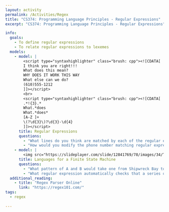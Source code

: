 ```yaml
---
layout: activity
permalink: /Activities/Regex
title: "CS374: Programming Language Principles - Regular Expressions"
excerpt: "CS374: Programming Language Principles - Regular Expressions"

info: 
  goals: 
    - To define regular expressions
    - To relate regular expressions to lexemes
  models:
    - model: |
        <script type="syntaxhighlighter" class="brush: cpp"><![CDATA[
        I think you are right!!!
        What does this mean?
        WHY DOES IT WORK THIS WAY
        What else can we do?
        (610)555-1212
        ]]></script> 
        <br>
        <script type="syntaxhighlighter" class="brush: cpp"><![CDATA[
        .*!{3}.*
        What.*does
        What.*does*
        [A-Z ]+
        \(?\d{3}\)?\d{3}-\d{4}
        ]]></script> 
      title: Regular Expressions
      questions:
        - "What lines do you think are matched by each of the regular expressions?"
        - "How would you modify the phone number matching regular expression to allow an optional space in-between the area code and phone number?"
    - model: |
        <img src="https://slideplayer.com/slide/12841769/78/images/34/TREASURE+HUNT%3A+Treasure+Island.jpg" alt="CS Unplugged Finite State Machine Activity">
      title: Languages for a Finite State Machine
      questions:
        - "What pattern of A and B would take one from Shipwreck Bay to Treasure Island?"
        - "What regular expression automatically checks that a series of navigational guesses would lead from Shipwreck Bay to Treasure Island?  Note that <code>[AB]</code> means to match either character A or B once."
  additional_reading:
    - title: "Regex Parser Online"
      link: "https://regex101.com/"    
tags:
  - regex
  
---
```


